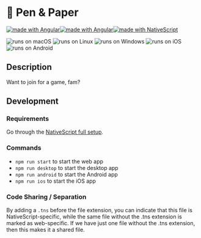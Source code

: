 # 📝 Pen & Paper

<a target="_blank" href="https://angular.io/"><img rel="noopener noreferrer" src="https://img.shields.io/badge/made%20with-Angular-blue.svg" alt="made with Angular"></a><a target="_blank" href="https://www.electronjs.org/"><img rel="noopener noreferrer" src="https://img.shields.io/badge/made%20with-Electron-blue.svg" alt="made with Angular"></a><a rel="noopener noreferrer" target="_blank" href="https://www.nativescript.org/"><img src="https://img.shields.io/badge/made%20with-NativeScript-blue.svg" alt="made with NativeScript"></a> 

<img src="https://img.shields.io/badge/runs%20on-macOS-green.svg" alt="runs on macOS"> <img src="https://img.shields.io/badge/runs%20on-Linux-green.svg" alt="runs on Linux"> <img src="https://img.shields.io/badge/runs%20on-Windows-green.svg" alt="runs on Windows"> <img src="https://img.shields.io/badge/runs%20on-iOS-green.svg" alt="runs on iOS"> <img src="https://img.shields.io/badge/runs%20on-Android-green.svg" alt="runs on Android">

## Description

Want to join for a game, fam?

## Development

### Requirements

Go through the [NativeScript full setup](https://docs.nativescript.org/angular/start/quick-setup#full-setup).

### Commands

- `npm run start` to start the web app 
- `npm run desktop` to start the desktop app
- `npm run android` to start the Android app
- `npm run ios` to start the iOS app

### Code Sharing / Separation

By adding a `.tns` before the file extension, you can indicate that this file is NativeScript-specific, while the same file without the .tns extension is marked as web-specific. If we have just one file without the .tns extension, then this makes it a shared file.
